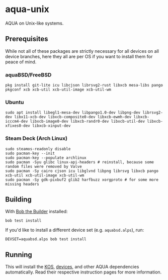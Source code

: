 # aqua-unix

AQUA on Unix-like systems.

## Prerequisites

While not all of these packages are strictly necessary for all devices on all device branches, here they all are per OS if you want to install them for peace of mind.

### aquaBSD/FreeBSD

```console
pkg install git-lite icu libcjson librsvg2-rust libxcb mesa-libs pango pkgconf xcb xcb-util xcb-util-image xcb-util-wm
```

### Ubuntu

```console
sudo apt install libegl1-mesa-dev libpango1.0-dev libpng-dev librsvg2-dev libx11-xcb-dev libxcb-composite0-dev libxcb-ewmh-dev libxcb-icccm4-dev libxcb-image0-dev libxcb-randr0-dev libxcb-util-dev libxcb-xfixes0-dev libxcb-xinput-dev
```

### Steam Deck (Arch Linux)

```console
sudo steamos-readonly disable
sudo pacman-key --init
sudo pacman-key --populate archlinux
sudo pacman -Syu glibc linux-api-headers # reinstall, because some random files were removed by Valve
sudo pacman -Sy cairo cjson icu libglvnd libpng librsvg libxcb pango xcb-util xcb-util-image xcb-util-wm
sudo pacman -Sy gdk-pixbuf2 glib2 harfbuzz xorgproto # for some more missing headers
```

## Building

With [Bob the Builder](https://github.com/inobulles/bob) installed:

```console
bob test install
```

If you'd like to install a different device set (e.g. `aquabsd.alps`), run:

```console
DEVSET=aquabsd.alps bob test install
```

## Running

This will install the [KOS](https://github.com/inobulles/aqua-kos), [devices](https://github.com/inobulles/aqua-devices), and other AQUA dependencies automatically.
Read their respective instruction pages for more information.
